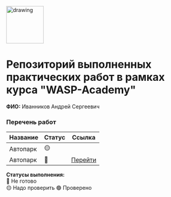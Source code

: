 <a href="https://wasp-academy.com"><img src="https://wasp-academy.com/Resources/wasp-logo.png" alt="drawing" width="100"/></a>
# Репозиторий выполненных практических работ в рамках курса "WASP-Academy"
**ФИО:** Иванников Андрей Сергеевич
 
### Перечень работ

Название          | Статус | Ссылка
------------------|--------|--------
Автопарк          | 🟡   | 
Автопарк          | 🔴    | <a href="https://github.com/vdetstvepil/wasp-homework/tree/master/Autopark">Перейти</a>

**Статусы выполнения:** <br>
🔴 Не готово <br>
🟡 Надо проверить
🟢 Проверено
